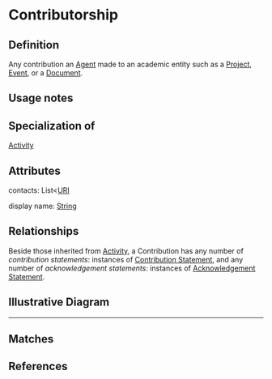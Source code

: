 # Contributorship

## Definition
Any contribution an [Agent](../entities/Agent.md) made to an academic entity such as a [Project](../entities/Contribution_to_Project.md), [Event](../entities/Contribution_to_Event.md), or a [Document](../entities/Contribution_to_Document.md).

## Usage notes

## Specialization of
[Activity](../entities/Activity.md)

## Attributes

contacts: List<[URI](../datatypes/URI.md)

display name: [String](../datatypes/String.md)

## Relationships

Beside those inherited from [Activity](../entities/Activity.md#relationships), a Contribution has any number of *contribution statements*: instances of [Contribution Statement](../entities/Contribution_Statement), and any number of *acknowledgement statements*: instances of [Acknowledgement Statement](../entities/Acknowledgement_Statement). 

## Illustrative Diagram


---
## Matches

## References